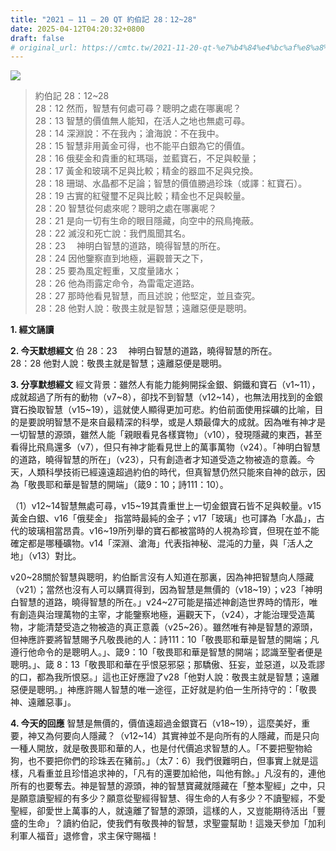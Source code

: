 ```yaml
---
title: "2021 – 11 – 20 QT 約伯記 28：12~28"
date: 2025-04-12T04:20:32+0800
draft: false
# original_url: https://cmtc.tw/2021-11-20-qt-%e7%b4%84%e4%bc%af%e8%a8%98-28%ef%bc%9a1228
---
```


![](/images/qt.jpg)
> 約伯記 28：12\~28  
> 28：12 然而，智慧有何處可尋？聰明之處在哪裏呢？  
> 28：13 智慧的價值無人能知，在活人之地也無處可尋。  
> 28：14 深淵說：不在我內；滄海說：不在我中。  
> 28：15 智慧非用黃金可得，也不能平白銀為它的價值。  
> 28：16 俄斐金和貴重的紅瑪瑙，並藍寶石，不足與較量；  
> 28：17 黃金和玻璃不足與比較；精金的器皿不足與兌換。  
> 28：18 珊瑚、水晶都不足論；智慧的價值勝過珍珠（或譯：紅寶石）。  
> 28：19 古實的紅璧璽不足與比較；精金也不足與較量。  
> 28：20 智慧從何處來呢？聰明之處在哪裏呢？  
> 28：21 是向一切有生命的眼目隱藏，向空中的飛鳥掩蔽。  
> 28：22 滅沒和死亡說：我們風聞其名。  
> 28：23 　神明白智慧的道路，曉得智慧的所在。  
> 28：24 因他鑒察直到地極，遍觀普天之下，  
> 28：25 要為風定輕重，又度量諸水；  
> 28：26 他為雨露定命令，為雷電定道路。  
> 28：27 那時他看見智慧，而且述說；他堅定，並且查究。  
> 28：28 他對人說：敬畏主就是智慧；遠離惡便是聰明。

**1. 經文誦讀**

**2.  今天默想經文**
伯 28：23 　神明白智慧的道路，曉得智慧的所在。  
28：28 他對人說：敬畏主就是智慧；遠離惡便是聰明。

**3. 分享默想經文**
經文背景：雖然人有能力能夠開採金銀、銅鐵和寶石（v1\~11），成就超過了所有的動物（v7\~8），卻找不到智慧（v12\~14），也無法用找到的金銀寶石換取智慧（v15\~19），這就使人顯得更加可悲。約伯前面使用採礦的比喻，目的是要說明智慧不是來自最精深的科學，或是人類最偉大的成就。因為唯有神才是一切智慧的源頭，雖然人能「親眼看見各樣寶物」（v10），發現隱藏的東西，甚至看得比飛鳥還多（v7），但只有神才能看見世上的萬事萬物（v24）。「神明白智慧的道路，曉得智慧的所在」（v23），只有創造者才知道受造之物被造的意義。今天，人類科學技術已經遠遠超過約伯的時代，但真智慧仍然只能來自神的啟示，因為「敬畏耶和華是智慧的開端」（箴9：10；詩111：10）。

（1）v12\~14智慧無處可尋，v15\~19其貴重世上一切金銀寶石皆不足與較量。v15黃金白銀、v16「俄斐金」 指當時最純的金子；v17「玻璃」也可譯為「水晶」，古代的玻璃相當昂貴。v16\~19所列舉的寶石都被當時的人視為珍寶，但現在並不能確定都是哪種礦物。v14「深淵、滄海」代表指神秘、混沌的力量，與「活人之地」（v13）對比。

v20\~28關於智慧與聰明，約伯斷言沒有人知道在那裏，因為神把智慧向人隱藏（v21）；當然也沒有人可以購買得到，因為智慧是無價的（v18\~19）；v23「神明白智慧的道路，曉得智慧的所在。」v24\~27可能是描述神創造世界時的情形，唯有創造與治理萬物的主宰，才能鑒察地極，遍觀天下，（v24），才能治理受造萬物，才能清楚受造之物被造的真正意義（v25\~26）。雖然唯有神是智慧的源頭，但神應許要將智慧賜予凡敬畏祂的人：詩111：10「敬畏耶和華是智慧的開端；凡遵行他命令的是聰明人。」、箴9：10「敬畏耶和華是智慧的開端；認識至聖者便是聰明。」、箴 8：13「敬畏耶和華在乎恨惡邪惡；那驕傲、狂妄，並惡道，以及乖謬的口，都為我所恨惡。」這也正好應證了v28「他對人說：敬畏主就是智慧；遠離惡便是聰明。」神應許賜人智慧的唯一途徑，正好就是約伯一生所持守的：「敬畏神、遠離惡事」。

**4. 今天的回應**
智慧是無價的，價值遠超過金銀寶石（v18\~19），這麼美好，重要，神又為何要向人隱藏？（v12\~14）其實神並不是向所有的人隱藏，而是只向一種人開放，就是敬畏耶和華的人，也是付代價追求智慧的人。「不要把聖物給狗，也不要把你們的珍珠丟在豬前。」（太7：6）我們很難明白，但事實上就是這樣，凡看重並且珍惜追求神的，「凡有的還要加給他，叫他有餘。」凡沒有的，連他所有的也要奪去。神是智慧的源頭，神的智慧寶藏就隱藏在「整本聖經」之中，只是願意讀聖經的有多少？願意從聖經得智慧、得生命的人有多少？不讀聖經，不愛聖經，卻愛世上萬事的人，就遠離了智慧的源頭，這樣的人，又豈能期待活出「豐盛的生命」？讀約伯記，使我們有敬畏神的智慧，求聖靈幫助！這幾天參加「加利利軍人福音」退修會，求主保守賜福！
